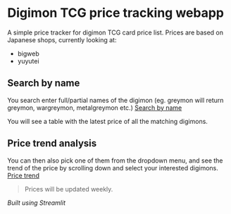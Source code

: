 # Digimon TCG price tracking webapp

A simple price tracker for digimon TCG card price list. Prices are based on Japanese shops, currently looking at:
- bigweb
- yuyutei

## Search by name ##
You search enter full/partial names of the digimon (eg. greymon will return greymon, wargreymon, metalgreymon etc.)
[Search by name](./screenshots/search.PNG)

You will see a table with the latest price of all the matching digimons.

## Price trend analysis ##
You can then also pick one of them from the dropdown menu, and see the trend of the price by scrolling down and select your interested digimons.
[Price trend](./screenshots/plot.PNG)


> Prices will be updated weekly.


*Built using Streamlit*
